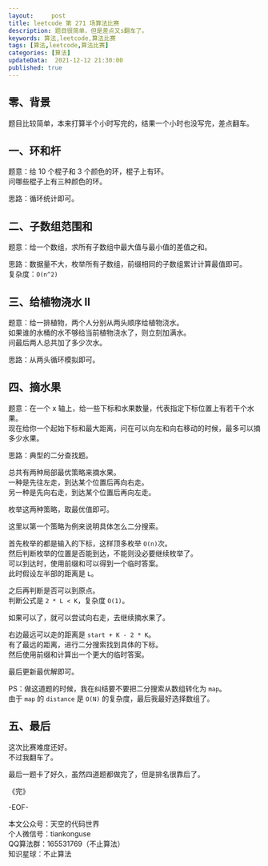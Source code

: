 ```yaml
---   
layout:     post  
title: leetcode 第 271 场算法比赛  
description: 题目很简单，但是差点又s翻车了。       
keywords: 算法,leetcode,算法比赛  
tags: [算法,leetcode,算法比赛]    
categories: [算法]  
updateData:  2021-12-12 21:30:00  
published: true  
---  
```



## 零、背景  

题目比较简单，本来打算半个小时写完的，结果一个小时也没写完，差点翻车。  



## 一、环和杆  


题意：给 10 个棍子和 3 个颜色的环，棍子上有环。  
问哪些棍子上有三种颜色的环。  


思路：循环统计即可。  


## 二、子数组范围和  


题意：给一个数组，求所有子数组中最大值与最小值的差值之和。  


思路：数据量不大，枚举所有子数组，前缀相同的子数组累计计算最值即可。  
复杂度：`O(n^2)`  


## 三、给植物浇水 II  

题意：给一排植物，两个人分别从两头顺序给植物浇水。  
如果谁的水桶的水不够给当前植物浇水了，则立刻加满水。  
问最后两人总共加了多少次水。  


思路：从两头循环模拟即可。  


## 四、摘水果  


题意：在一个 x 轴上，给一些下标和水果数量，代表指定下标位置上有若干个水果。  
现在给你一个起始下标和最大距离，问在可以向左和向右移动的时候，最多可以摘多少水果。  



思路：典型的二分查找题。  


总共有两种局部最优策略来摘水果。  
一种是先往左走，到达某个位置后再向右走。  
另一种是先向右走，到达某个位置后再向左走。  


枚举这两种策略，取最优值即可。  


这里以第一个策略为例来说明具体怎么二分搜索。  


首先枚举的都是输入的下标，这样顶多枚举 `O(n)`次。  
然后判断枚举的位置是否能到达，不能则没必要继续枚举了。  
可以到达时，使用前缀和可以得到一个临时答案。  
此时假设左半部的距离是 `L`。  


之后再判断是否可以到原点。  
判断公式是 `2 * L < K`，复杂度 `O(1)`。  


如果可以了，就可以尝试向右走，去继续摘水果了。  


右边最远可以走的距离是 `start + K - 2 * K`。  
有了最远的距离，进行二分搜索找到具体的下标。  
然后使用前缀和计算出一个更大的临时答案。  


最后更新最优解即可。  


PS：做这道题的时候，我在纠结要不要把二分搜索从数组转化为 `map`。  
由于 `map` 的 `distance` 是 `O(N)` 的复杂度，最后我最好选择数组了。  



## 五、最后  


这次比赛难度还好。  
不过我翻车了。  


最后一题卡了好久，虽然四道题都做完了，但是排名很靠后了。  




《完》  


-EOF-  



本文公众号：天空的代码世界  
个人微信号：tiankonguse  
QQ算法群：165531769（不止算法）  
知识星球：不止算法  

